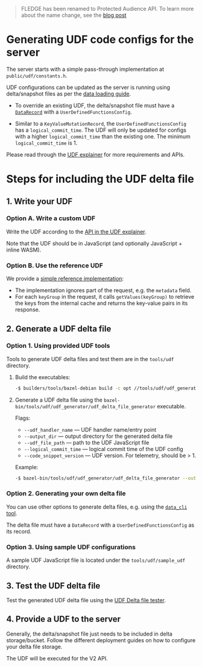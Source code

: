 > FLEDGE has been renamed to Protected Audience API. To learn more about the name change, see the
> [blog post](https://privacysandbox.com/intl/en_us/news/protected-audience-api-our-new-name-for-fledge)

# Generating UDF code configs for the server

The server starts with a simple pass-through implementation at `public/udf/constants.h`.

UDF configurations can be updated as the server is running using delta/snapshot files as per the
[data loading guide](generating_udf_files.md).

-   To override an existing UDF, the delta/snapshot file must have a
    [`DataRecord`](/public/data_loading/data_loading.fbs) with a `UserDefinedFunctionsConfig`.

-   Similar to a `KeyValueMutationRecord`, the `UserDefinedFunctionsConfig` has a
    `logical_commit_time`. The UDF will only be updated for configs with a higher
    `logical_commit_time` than the existing one. The minimum `logical_commit_time` is 1.

Please read through the
[UDF explainer](https://github.com/privacysandbox/fledge-docs/blob/main/key_value_service_user_defined_functions.md#keyvalue-service-user-defined-functions-udfs)
for more requirements and APIs.

# Steps for including the UDF delta file

## 1. Write your UDF

### Option A. Write a custom UDF

Write the UDF according to the
[API in the UDF explainer](https://github.com/privacysandbox/fledge-docs/blob/main/key_value_service_user_defined_functions.md#apis).

Note that the UDF should be in JavaScript (and optionally JavaScript + inline WASM).

### Option B. Use the reference UDF

We provide a [simple reference implementation](/tools/udf/sample_udf/udf.js):

-   The implementation ignores part of the request, e.g. the `metadata` field.
-   For each `keyGroup` in the request, it calls `getValues(keyGroup)` to retrieve the keys from the
    internal cache and returns the key-value pairs in its response.

## 2. Generate a UDF delta file

### Option 1. Using provided UDF tools

Tools to generate UDF delta files and test them are in the `tools/udf` directory.

1. Build the executables:

    ```sh
    -$ builders/tools/bazel-debian build -c opt //tools/udf/udf_generator:udf_delta_file_generator
    ```

2. Generate a UDF delta file using the `bazel-bin/tools/udf/udf_generator/udf_delta_file_generator`
   executable.

    Flags:

    - `--udf_handler_name` &mdash; UDF handler name/entry point
    - `--output_dir` &mdash; output directory for the generated delta file
    - `--udf_file_path` &mdash; path to the UDF JavaScript file
    - `--logical_commit_time` &mdash; logical commit time of the UDF config
    - `--code_snippet_version` &mdash; UDF version. For telemetry, should be > 1.

    Example:

    ```sh
    -$ bazel-bin/tools/udf/udf_generator/udf_delta_file_generator --output_dir="$PWD" --udf_file_path="path/to/my/udf/udf.js"
    ```

### Option 2. Generating your own delta file

You can use other options to generate delta files, e.g. using the
[`data_cli` tool](/docs/data_loading/loading_data.md).

The delta file must have a `DataRecord` with a `UserDefinedFunctionsConfig` as its record.

### Option 3. Using sample UDF configurations

A sample UDF JavaScript file is located under the `tools/udf/sample_udf` directory.

## 3. Test the UDF delta file

Test the generated UDF delta file using the [UDF Delta file tester](/tools/udf/udf_tester).

## 4. Provide a UDF to the server

Generally, the delta/snapshot file just needs to be included in delta storage/bucket. Follow the
different deployment guides on how to configure your delta file storage.

The UDF will be executed for the V2 API.
